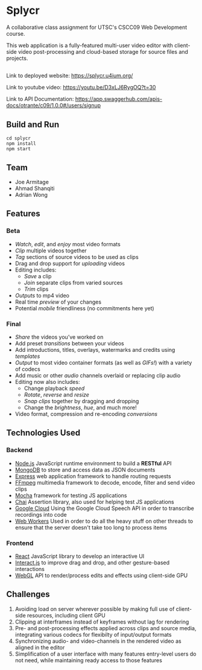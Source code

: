 # Splycr

A collaborative class assignment for UTSC's CSCC09 Web Development course.

This web application is a fully-featured multi-user video editor with client-side video post-processing and cloud-based storage for source files and projects.

## 

Link to deployed website: https://splycr.u4ium.org/

Link to youtube video: https://youtu.be/D3xLJ6RygOQ?t=30

Link to API Documentation: https://app.swaggerhub.com/apis-docs/otrante/c09/1.0.0#/users/signup


## Build and Run

```
cd splycr
npm install
npm start
```

## Team
- Joe Armitage
- Ahmad Shanqiti
- Adrian Wong

## Features 

### Beta
* *Watch*, *edit*, and *enjoy* most video formats
* *Clip* multiple videos together
* *Tag* sections of source videos to be used as clips
* Drag and drop support for *uploading* videos
* Editing includes:
    * *Save* a clip
    * *Join* separate clips from varied sources
    * *Trim* clips
* *Outputs* to mp4 video 
* Real time *preview* of your changes
* Potential *mobile* friendliness (no commitments here yet)

### Final
* *Share* the videos you’ve worked on 
* Add preset *transitions* between your videos
* Add introductions, titles, overlays, watermarks and credits using *templates*
* *Output* to most video container formats (as well as *GIFs!*) with a variety of codecs
* Add music or other *audio* channels overlaid or replacing clip audio
* Editing now also includes:
    * Change playback *speed*
    * *Rotate*, *reverse* and *resize*
    * *Snap clips* together by dragging and dropping
    * Change the *brightness*, *hue*, and much more!
* Video format, compression and re-encoding *conversions*

## Technologies Used

### Backend
* [Node.js](https://nodejs.org/en/) JavaScript runtime environment to build a **RESTful** API
* [MongoDB](https://www.mongodb.com/) to store and access data as JSON documents
* [Express](https://www.npmjs.com/package/express) web application framework to handle routing requests
* [FFmpeg](https://www.npmjs.com/package/ffmpeg) multimedia framework to decode, encode, filter and send video clips
* [Mocha](https://mochajs.org) framework for testing JS applications
* [Chai](https://www.chaijs.com/) Assertion library, also used for helping test JS applications
* [Google Cloud](https://console.cloud.google.com/) Using the Google Cloud Speech API in order to transcribe recordings into code
* [Web Workers](https://developers.google.com/web/fundamentals/primers/service-workers/) Used in order to do all the heavy stuff on other threads to ensure that the server doesn't take too long to process items

### Frontend
* [React](https://reactjs.org/) JavaScript library to develop an interactive UI
* [Interact.js](http://interactjs.io/) to improve drag and drop, and other gesture-based interactions
* [WebGL](https://developer.mozilla.org/en-US/docs/Web/API/WebGL_API) API to render/process edits and effects using client-side GPU


## Challenges
1. Avoiding load on server wherever possible by making full use of client-side resources, including client GPU
2. Clipping at interframes instead of keyframes without lag for rendering
3. Pre- and post-processing effects applied across clips and source media, integrating various codecs for flexibilty of input/output formats
4. Synchronizing audio- and video-channels in the rendered video as aligned in the editor
5. Simplification of a user interface with many features entry-level users do not need, while maintaining ready access to those features

